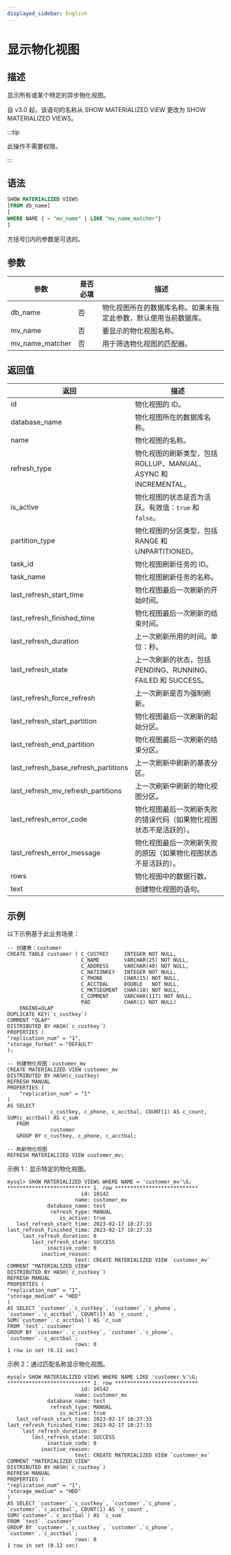 ```yaml
---
displayed_sidebar: English
---
```


# 显示物化视图

## 描述

显示所有或某个特定的异步物化视图。

自 v3.0 起，该语句的名称从 SHOW MATERIALIZED VIEW 更改为 SHOW MATERIALIZED VIEWS。

:::tip

此操作不需要权限。

:::

## 语法

```SQL
SHOW MATERIALIZED VIEWS
[FROM db_name]
[
WHERE NAME { = "mv_name" | LIKE "mv_name_matcher"}
]
```

方括号[]内的参数是可选的。

## 参数

|**参数**|**是否必填**|**描述**|
|---|---|---|
|db_name|否|物化视图所在的数据库名称。如果未指定此参数，默认使用当前数据库。|
|mv_name|否|要显示的物化视图名称。|
|mv_name_matcher|否|用于筛选物化视图的匹配器。|

## 返回值

|**返回**|**描述**|
|---|---|
|id|物化视图的 ID。|
|database_name|物化视图所在的数据库名称。|
|name|物化视图的名称。|
|refresh_type|物化视图的刷新类型，包括 ROLLUP、MANUAL、ASYNC 和 INCREMENTAL。|
|is_active|物化视图的状态是否为活跃。有效值：`true` 和 `false`。|
|partition_type|物化视图的分区类型，包括 RANGE 和 UNPARTITIONED。|
|task_id|物化视图刷新任务的 ID。|
|task_name|物化视图刷新任务的名称。|
|last_refresh_start_time|物化视图最后一次刷新的开始时间。|
|last_refresh_finished_time|物化视图最后一次刷新的结束时间。|
|last_refresh_duration|上一次刷新所用的时间。单位：秒。|
|last_refresh_state|上一次刷新的状态，包括 PENDING、RUNNING、FAILED 和 SUCCESS。|
|last_refresh_force_refresh|上一次刷新是否为强制刷新。|
|last_refresh_start_partition|物化视图最后一次刷新的起始分区。|
|last_refresh_end_partition|物化视图最后一次刷新的结束分区。|
|last_refresh_base_refresh_partitions|上一次刷新中刷新的基表分区。|
|last_refresh_mv_refresh_partitions|上一次刷新中刷新的物化视图分区。|
|last_refresh_error_code|物化视图最后一次刷新失败的错误代码（如果物化视图状态不是活跃的）。|
|last_refresh_error_message|物化视图最后一次刷新失败的原因（如果物化视图状态不是活跃的）。|
|rows|物化视图中的数据行数。|
|text|创建物化视图的语句。|

## 示例

以下示例基于此业务场景：

```Plain
-- 创建表：customer
CREATE TABLE customer ( C_CUSTKEY     INTEGER NOT NULL,
                        C_NAME        VARCHAR(25) NOT NULL,
                        C_ADDRESS     VARCHAR(40) NOT NULL,
                        C_NATIONKEY   INTEGER NOT NULL,
                        C_PHONE       CHAR(15) NOT NULL,
                        C_ACCTBAL     DOUBLE   NOT NULL,
                        C_MKTSEGMENT  CHAR(10) NOT NULL,
                        C_COMMENT     VARCHAR(117) NOT NULL,
                        PAD           CHAR(1) NOT NULL)
    ENGINE=OLAP
DUPLICATE KEY(`c_custkey`)
COMMENT "OLAP"
DISTRIBUTED BY HASH(`c_custkey`)
PROPERTIES (
"replication_num" = "1",
"storage_format" = "DEFAULT"
);

-- 创建物化视图：customer_mv
CREATE MATERIALIZED VIEW customer_mv
DISTRIBUTED BY HASH(c_custkey)
REFRESH MANUAL
PROPERTIES (
    "replication_num" = "1"
)
AS SELECT
              c_custkey, c_phone, c_acctbal, COUNT(1) AS c_count, SUM(c_acctbal) AS c_sum
   FROM
              customer
   GROUP BY c_custkey, c_phone, c_acctbal;

-- 刷新物化视图
REFRESH MATERIALIZED VIEW customer_mv;
```

示例 1：显示特定的物化视图。

```Plain
mysql> SHOW MATERIALIZED VIEWS WHERE NAME = 'customer_mv'\G;
*************************** 1. row ***************************
                        id: 10142
                      name: customer_mv
             database_name: test
              refresh_type: MANUAL
                 is_active: true
   last_refresh_start_time: 2023-02-17 10:27:33
last_refresh_finished_time: 2023-02-17 10:27:33
     last_refresh_duration: 0
        last_refresh_state: SUCCESS
             inactive_code: 0
           inactive_reason:
                      text: CREATE MATERIALIZED VIEW `customer_mv`
COMMENT "MATERIALIZED_VIEW"
DISTRIBUTED BY HASH(`c_custkey`)
REFRESH MANUAL
PROPERTIES (
"replication_num" = "1",
"storage_medium" = "HDD"
)
AS SELECT `customer`.`c_custkey`, `customer`.`c_phone`, `customer`.`c_acctbal`, COUNT(1) AS `c_count`, SUM(`customer`.`c_acctbal`) AS `c_sum`
FROM `test`.`customer`
GROUP BY `customer`.`c_custkey`, `customer`.`c_phone`, `customer`.`c_acctbal`;
                      rows: 0
1 row in set (0.11 sec)
```

示例 2：通过匹配名称显示物化视图。

```Plain
mysql> SHOW MATERIALIZED VIEWS WHERE NAME LIKE 'customer_%'\G;
*************************** 1. row ***************************
                        id: 10142
                      name: customer_mv
             database_name: test
              refresh_type: MANUAL
                 is_active: true
   last_refresh_start_time: 2023-02-17 10:27:33
last_refresh_finished_time: 2023-02-17 10:27:33
     last_refresh_duration: 0
        last_refresh_state: SUCCESS
             inactive_code: 0
           inactive_reason:
                      text: CREATE MATERIALIZED VIEW `customer_mv`
COMMENT "MATERIALIZED_VIEW"
DISTRIBUTED BY HASH(`c_custkey`)
REFRESH MANUAL
PROPERTIES (
"replication_num" = "1",
"storage_medium" = "HDD"
)
AS SELECT `customer`.`c_custkey`, `customer`.`c_phone`, `customer`.`c_acctbal`, COUNT(1) AS `c_count`, SUM(`customer`.`c_acctbal`) AS `c_sum`
FROM `test`.`customer`
GROUP BY `customer`.`c_custkey`, `customer`.`c_phone`, `customer`.`c_acctbal`;
                      rows: 0
1 row in set (0.12 sec)
```